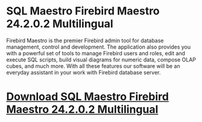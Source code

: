 # SQL Maestro Firebird Maestro 24.2.0.2 Multilingual

Firebird Maestro is the premier Firebird admin tool for database management, control and development. The application also provides you with a powerful set of tools to manage Firebird users and roles, edit and execute SQL scripts, build visual diagrams for numeric data, compose OLAP cubes, and much more. With all these features our software will be an everyday assistant in your work with Firebird database server.

# [Download SQL Maestro Firebird Maestro 24.2.0.2 Multilingual](https://developer.team/database-development/35052-sql-maestro-firebird-maestro-24202-multilingual.html)
